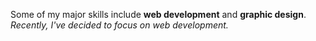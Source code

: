 Some of my major skills include **web development** and **graphic design**.
*Recently, I've decided to focus on web development.*
